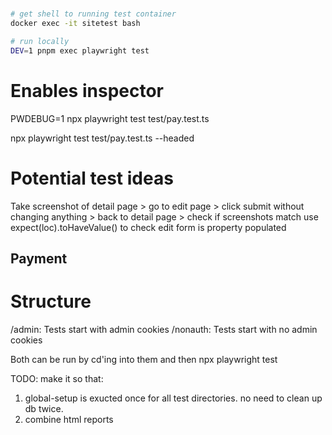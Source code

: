 #

```bash
# get shell to running test container
docker exec -it sitetest bash
```

```bash
# run locally
DEV=1 pnpm exec playwright test
```

# Enables inspector

PWDEBUG=1 npx playwright test test/pay.test.ts

npx playwright test test/pay.test.ts --headed

# Potential test ideas

Take screenshot of detail page > go to edit page > click submit without changing anything > back to detail page > check if screenshots match
use expect(loc).toHaveValue() to check edit form is property populated

## Payment

# Structure

/admin: Tests start with admin cookies
/nonauth: Tests start with no admin cookies

Both can be run by cd'ing into them and then npx playwright test

TODO: make it so that:

1. global-setup is exucted once for all test directories. no need to clean up db twice.
2. combine html reports
